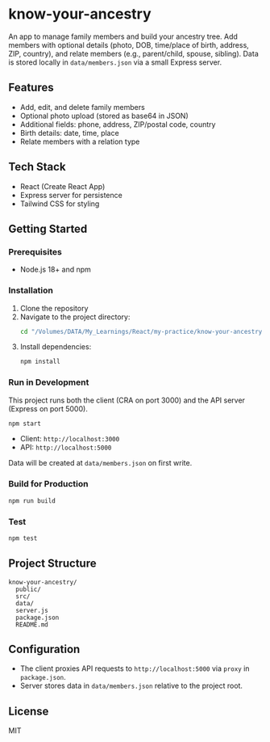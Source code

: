 # know-your-ancestry

An app to manage family members and build your ancestry tree. Add members with optional details (photo, DOB, time/place of birth, address, ZIP, country), and relate members (e.g., parent/child, spouse, sibling). Data is stored locally in `data/members.json` via a small Express server.

## Features

- Add, edit, and delete family members
- Optional photo upload (stored as base64 in JSON)
- Additional fields: phone, address, ZIP/postal code, country
- Birth details: date, time, place
- Relate members with a relation type

## Tech Stack

- React (Create React App)
- Express server for persistence
- Tailwind CSS for styling

## Getting Started

### Prerequisites

- Node.js 18+ and npm

### Installation

1. Clone the repository
2. Navigate to the project directory:
   ```bash
   cd "/Volumes/DATA/My_Learnings/React/my-practice/know-your-ancestry"
   ```
3. Install dependencies:
   ```bash
   npm install
   ```

### Run in Development

This project runs both the client (CRA on port 3000) and the API server (Express on port 5000).

```bash
npm start
```

- Client: `http://localhost:3000`
- API: `http://localhost:5000`

Data will be created at `data/members.json` on first write.

### Build for Production

```bash
npm run build
```

### Test

```bash
npm test
```

## Project Structure

```
know-your-ancestry/
  public/
  src/
  data/
  server.js
  package.json
  README.md
```

## Configuration

- The client proxies API requests to `http://localhost:5000` via `proxy` in `package.json`.
- Server stores data in `data/members.json` relative to the project root.

## License

MIT
